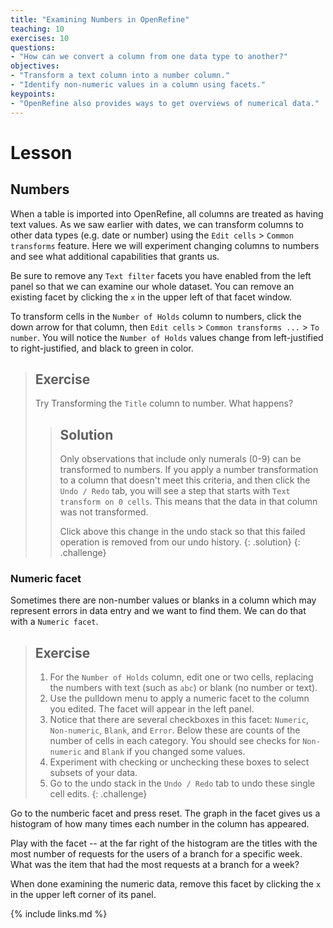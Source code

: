 ```yaml
---
title: "Examining Numbers in OpenRefine"
teaching: 10
exercises: 10
questions:
- "How can we convert a column from one data type to another?"
objectives:
- "Transform a text column into a number column."
- "Identify non-numeric values in a column using facets."
keypoints:
- "OpenRefine also provides ways to get overviews of numerical data."
---
```


# Lesson

## Numbers

When a table is imported into OpenRefine, all columns are treated as having text values.
As we saw earlier with dates, we can transform columns to other data types
(e.g. date or number) using the `Edit cells` > `Common transforms` feature.
Here we will experiment changing columns to numbers and see what additional
capabilities that grants us.

Be sure to remove any `Text filter` facets you have enabled from the left panel
so that we can examine our whole dataset. You can remove an existing facet
by clicking the `x` in the upper left of that facet window.

To transform cells in the `Number of Holds` column to numbers, click the down
arrow for that column, then `Edit cells` > `Common transforms ...` > `To number`.
You will notice the `Number of Holds` values change from left-justified to right-justified,
and black to green in color.

> ## Exercise
>
> Try Transforming the `Title` column to number. What happens?
>
> > ## Solution
> >
> > Only observations that include only numerals (0-9) can be transformed to numbers.
> > If you apply a number transformation to
> > a column that doesn't meet this criteria, and then click the `Undo / Redo` tab,
> > you will see a step that starts with
> > `Text transform on 0 cells`. This means that the data in that column was not transformed.
> >
> > Click above this change in the undo stack so that this failed operation is removed
> > from our undo history.
> {: .solution}
{: .challenge}

### Numeric facet
Sometimes there are non-number values or blanks in a column which may represent errors
in data entry and we want to find them.
We can do that with a `Numeric facet`.

> ## Exercise
> 1. For the `Number of Holds` column, edit one or two cells, replacing the numbers
> with text (such as `abc`) or blank (no number or text).
> 2. Use the pulldown menu to apply a numeric facet to the column you edited.
>    The facet will appear in the left panel.
> 3. Notice that there are several checkboxes in this facet: `Numeric`, `Non-numeric`,
>    `Blank`, and `Error`. Below these are counts of the number of cells in each category.
>    You should see checks for `Non-numeric` and `Blank` if you changed some values.
> 4. Experiment with checking or unchecking these boxes to select subsets of your data.
> 5. Go to the undo stack in the `Undo / Redo` tab to undo these single cell edits.
{: .challenge}

Go to the numberic facet and press reset. The graph in the facet gives us a histogram of how
many times each number in the column has appeared.

Play with the facet -- at the far right of the histogram are the titles with the most
number of requests for the users of a branch for a specific week. What was the item that
had the most requests at a branch for a week?

When done examining the numeric data, remove this facet by clicking the `x` in the upper
left corner of its panel.

{% include links.md %}
